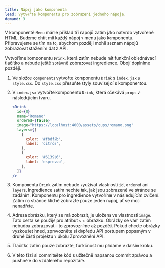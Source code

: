 ```yaml
---
title: Nápoj jako komponenta
lead: Vytvořte komponentu pro zobrazení jednoho nápoje.
demand: 3
---
```


V komponentě `Menu` máme příklad tří napojů zatím jako natvrdo vytvořené HTML. Budeme chtít mít každý nápoj v menu jako komponentu. Připravujeme se tím na to, abychom později mohli seznam nápojů zobrazovat stažením dat z API.

Vytvoříme komponentu `Drink`, která zatím nebude mít funkční objednávací tlačítko a nebude ještě správně zobrazovat ingredience. Obojí doplníme později.

1.  Ve složce `components` vytvořte komponentu `Drink` s `index.jsx` a `style.css`. Do `style.css` přesuňte styly související s komponentou.
1.  V `index.jsx` vytvořte komponentu `Drink`, která očekává `props` v následujícím tvaru.

    ```jsx
    <Drink
      id={0}
      name="Romano"
      ordered={false}
      image="https://localhost:4000/assets/cups/romano.png"
      layers={[
        {
          color: '#fbdf5b',
          label: 'citrón',
        },
        {
          color: '#613916',
          label: 'espresso',
        },
      ]}
    />
    ```

1.  Komponenta `Drink` zatím nebude využívat vlastnosti `id`, `ordered` ani `layers`. Ingredience zatím nechte tak, jak jsou zobrazené ve stránce se zadáním. Komponentu pro ingredience vytvoříme v následujícím cvičení. Zatím na stránce klidně zobrazte pouze jeden nápoj, ať se moc nenadřete.
1.  Adresa obrázku, který se má zobrazit, je uložena ve vlastnosti `image`. Tato cesta se použije pro atribut `src` obrázku. Obrázky se vám zatím nebudou zobrazovat – to zprovozníme až později. Pokud chcete obrázky vyzkoušet hned, zprovozněte si dopředu API postupem popsaným v druhé části projektu v úkolu [Zprovoznění API](/vyvoj-webu/daweb/js2/cafe-lora-2/projekt/napoje-api).
1.  Tlačítko zatím pouze zobrazte, funkčnost mu přidáme v dalším kroku.
1.  V této fázi si commitněte kód s užitečně napsanou commit zprávou a pushněte do vzdáleného repozitáře.
